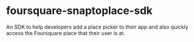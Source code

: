 # foursquare-snaptoplace-sdk
An SDK to help developers add a place picker to their app and also quickly access the Foursquare place that their user is at.
